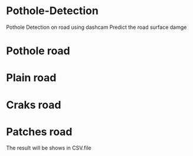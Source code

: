﻿# Pothole-Detection
Pothole Detection on road using dashcam
Predict the road surface damge 
# Pothole road
# Plain road
# Craks road
# Patches road
The result will be shows in CSV.file
